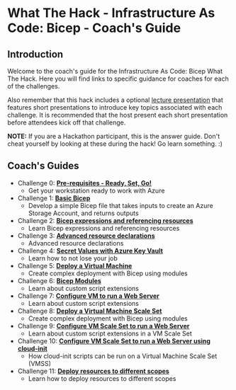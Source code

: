 # What The Hack - Infrastructure As Code: Bicep - Coach's Guide

## Introduction
Welcome to the coach's guide for the Infrastructure As Code: Bicep What The Hack. Here you will find links to specific guidance for coaches for each of the challenges.

Also remember that this hack includes a optional [lecture presentation](WTH-IaC-Bicep-Lectures.pptx) that features short presentations to introduce key topics associated with each challenge. It is recommended that the host present each short presentation before attendees kick off that challenge.

**NOTE:** If you are a Hackathon participant, this is the answer guide.  Don't cheat yourself by looking at these during the hack!  Go learn something. :)

## Coach's Guides
- Challenge 0: **[Pre-requisites - Ready, Set, Go!](Solution-00.md)**
   - Get your workstation ready to work with Azure
- Challenge 1: **[Basic Bicep](Solution-01.md)**
   - Develop a simple Bicep file that takes inputs to create an Azure Storage Account, and returns outputs
- Challenge 2: **[Bicep expressions and referencing resources](Solution-02.md)**
   - Learn Bicep expressions and referencing resources
- Challenge 3: **[Advanced resource declarations](Solution-03.md)**
   - Advanced resource declarations
- Challenge 4: **[Secret Values with Azure Key Vault](Solution-04.md)**
   - Learn how to not lose your job
- Challenge 5: **[Deploy a Virtual Machine](Solution-05.md)**
   - Create complex deployment with Bicep using modules
- Challenge 6: **[Bicep Modules](Solution-06.md)**
   - Learn about custom script extensions
- Challenge 7: **[Configure VM to run a Web Server](Solution-07.md)** 
   - Learn about custom script extensions
- Challenge 8: **[Deploy a Virtual Machine Scale Set](Solution-08.md)**
   - Create complex deployment with Bicep using modules
- Challenge 9: **[Configure VM Scale Set to run a Web Server](Solution-09.md)**
   - Learn about custom script extensions in a VM Scale Set
- Challenge 10: **[Configure VM Scale Set to run a Web Server using cloud-init](Solution-10.md)**
   - How cloud-init scripts can be run on a Virtual Machine Scale Set (VMSS)
- Challenge 11: **[Deploy resources to different scopes](Solution-11.md)**
   - Learn how to deploy resources to different scopes